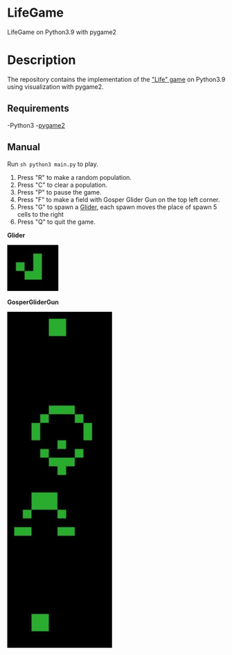 # LifeGame
LifeGame on Python3.9 with pygame2

# Description 
The repository contains the implementation of the ["Life" game](https://en.wikipedia.org/wiki/Conway%27s_Game_of_Life) on Python3.9 using visualization with pygame2.

## Requirements
-Python3
-[pygame2](https://www.pygame.org/news)

## Manual
Run ```sh python3 main.py``` to play.
1. Press "R" to make a random population.
2. Press "C" to clear a population.
3. Press "P" to pause the game.
4. Press "F" to make a field with Gosper Glider Gun on the top left corner.
5. Press "G" to spawn a [Glider](https://en.wikipedia.org/wiki/Glider_(Conway%27s_Life)), each spawn moves the place of spawn 5 cells to the right
6. Press "Q" to quit the game.

**Glider**

![Glider](/img/Glider.jpg)

**GosperGliderGun**

![Gosper Glider Gun](/img/GGG.jpg)


